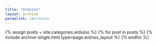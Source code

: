 ```yaml
---
title: "Arduino"
layout: archive
permalink: /#arduino
---
```



{% assign posts = site.categories.arduino %}
{% for post in posts %} {% include archive-single.html type=page.entries_layout %} {% endfor %}
